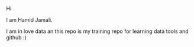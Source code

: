 Hi

I am Hamid Jamali.

I am in love data an this repo is my training repo for learning data tools and github :)

